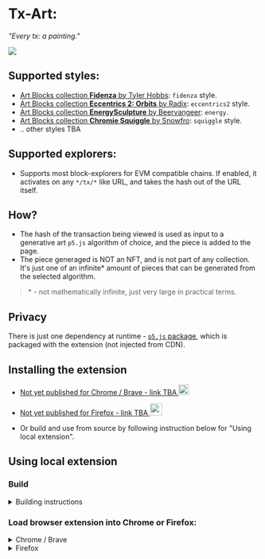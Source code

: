 # Tx-Art:
*"Every tx: a painting."*

![](https://github.com/artdgn/artdgn.github.io/raw/master/images/tx-art-4.gif)

## Supported styles:
- [Art Blocks collection **Fidenza** by Tyler Hobbs](https://artblocks.io/project/78): `fidenza` style.
- [Art Blocks collection **Eccentrics 2: Orbits** by Radix](https://artblocks.io/project/139): `eccentrics2` style. 
- [Art Blocks collection **EnergySculpture** by Beervangeer](https://artblocks.io/project/26): `energy`.
- [Art Blocks collection **Chromie Squiggle** by Snowfro](https://artblocks.io/project/0): `squiggle` style. 
- .. other styles TBA

## Supported explorers:
- Supports most block-explorers for EVM compatible chains. If enabled, it activates on any `*/tx/*` like URL, and takes the hash out of the URL itself.

## How?
- The hash of the transaction being viewed is used as input to a generative art `p5.js` algorithm of choice, and the piece is added to the page.
- The piece generaged is NOT an NFT, and is not part of any collection. It's just one of an infinite* amount of pieces that can be generated from the selected algorithm.
> \* - not mathematically infinite, just very large in practical terms.

## Privacy
There is just one dependency at runtime - [`p5.js` package](https://p5js.org/), which is packaged with the extension (not injected from CDN).


## Installing the extension

- <a href="https://chrome.google.com/webstore/"> Not yet published for Chrome / Brave - link TBA <img src="https://upload.wikimedia.org/wikipedia/commons/a/a5/Google_Chrome_icon_%28September_2014%29.svg" width="21"></a>

- <a href="https://addons.mozilla.org/en-US/firefox/addon/"> Not yet published for Firefox - link TBA <img src="https://upload.wikimedia.org/wikipedia/commons/a/a0/Firefox_logo%2C_2019.svg" width="24"></a>

- Or build and use from source by following instruction below for "Using local extension".

## Using local extension

### Build
<details><summary>Building instructions</summary>

- Clone repo.
- To install in local environment: `npm install`
- Building: `npm start` for development, `npm run build` for packaging into a zip file.
</details>

### Load browser extension into Chrome or Firefox:
<details><summary>Chrome / Brave</summary>

- Extensions -> Enable "developer mode" -> 
"Load unpacked extensions" -> Navigate to `/dist` folder in this project.
- To update (on code changes): and go to extension details and press update / reload.
- Docs: [Chrome docs](https://developer.chrome.com/extensions/getstarted#manifest)
</details>

<details><summary>Firefox</summary>

- To load for development (will be removed after browser close, but easier to reload on code change):
    - Go to `about:debugging` -> This Firefox -> "Load Temprorary Add-on.." -> 
    Navigate to `/dist` -> select manifest file.
    - Press "Reload" to update on code changes.
- To load for continuous usage (persistent after closing):
    - Go to `about:config` and set `xpinstall.signatures.required` to False to be able to load a local extension.
    - Run `npm run-script build` to package the extensions into a zip file.
    - Go to `about:addons` -> "gear" icon -> "Install add-on from file.." -> 
    Navigate to `/extension/` folder in this project -> choose `tx-art.zip`.
    - To update (on code changes): repeat previous two steps.
- Docs: [Firefox docs](https://extensionworkshop.com/documentation/develop/testing-persistent-and-restart-features/)
</details>
